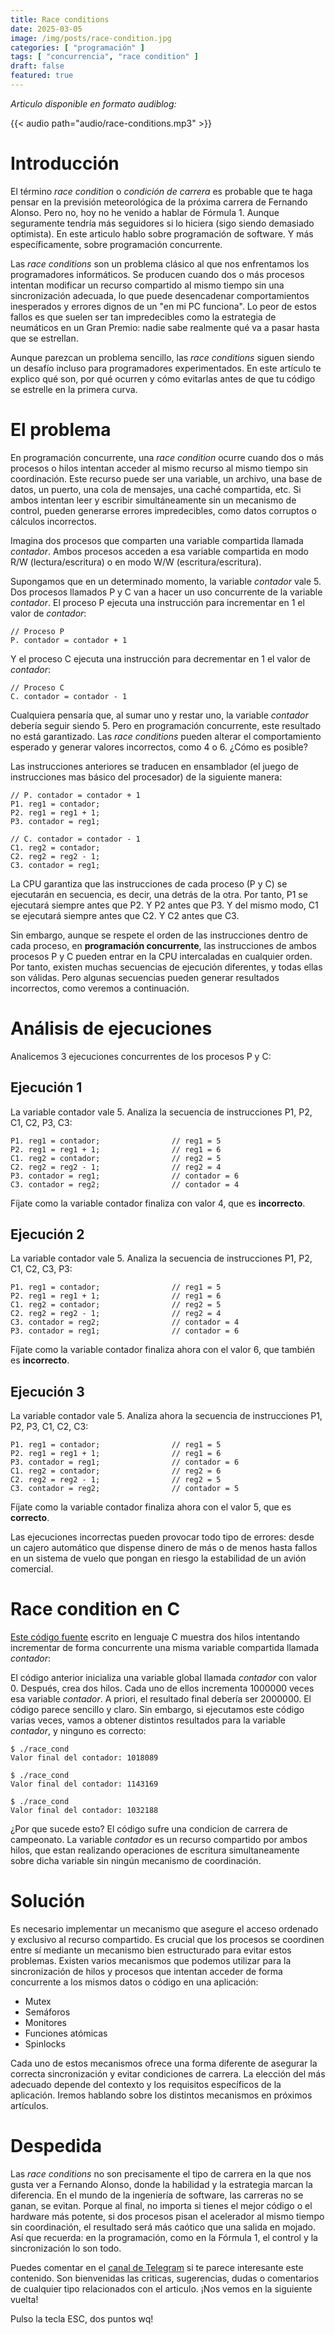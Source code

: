 ```yaml
---
title: Race conditions
date: 2025-03-05
image: /img/posts/race-condition.jpg
categories: [ "programación" ]
tags: [ "concurrencia", "race condition" ]
draft: false
featured: true
---
```


*Articulo disponible en formato audiblog:*

{{< audio path="audio/race-conditions.mp3" >}}

# Introducción

El término *race condition* o *condición de carrera* es probable que te haga pensar en la previsión meteorológica de la próxima carrera de Fernando Alonso. Pero no, hoy no he venido a hablar de Fórmula 1. Aunque seguramente tendría más seguidores si lo hiciera (sigo siendo demasiado optimista). En este articulo hablo sobre programación de software. Y más específicamente, sobre programación concurrente.

Las *race conditions* son un problema clásico al que nos enfrentamos los programadores informáticos. Se producen cuando dos o más procesos intentan modificar un recurso compartido al mismo tiempo sin una sincronización adecuada, lo que puede desencadenar comportamientos inesperados y errores dignos de un "en mi PC funciona". Lo peor de estos fallos es que suelen ser tan impredecibles como la estrategia de neumáticos en un Gran Premio: nadie sabe realmente qué va a pasar hasta que se estrellan.

Aunque parezcan un problema sencillo, las *race conditions* siguen siendo un desafío incluso para programadores experimentados. En este artículo te explico qué son, por qué ocurren y cómo evitarlas antes de que tu código se estrelle en la primera curva.

# El problema

En programación concurrente, una *race condition* ocurre cuando dos o más procesos o hilos intentan acceder al mismo recurso al mismo tiempo sin coordinación. Este recurso puede ser una variable, un archivo, una base de datos, un puerto, una cola de mensajes, una caché compartida, etc. Si ambos intentan leer y escribir simultáneamente sin un mecanismo de control, pueden generarse errores impredecibles, como datos corruptos o cálculos incorrectos.

Imagina dos procesos que comparten una variable compartida llamada *contador*. Ambos procesos acceden a esa variable compartida en modo R/W (lectura/escritura) o en modo W/W (escritura/escritura).

Supongamos que en un determinado momento, la variable *contador* vale 5. Dos procesos llamados P y C van a hacer un uso concurrente de la variable *contador*. El proceso P ejecuta una instrucción para incrementar en 1 el valor de *contador*:

```
// Proceso P
P. contador = contador + 1
```

Y el proceso C ejecuta una instrucción para decrementar en 1 el valor de *contador*:

```
// Proceso C
C. contador = contador - 1
```

Cualquiera pensaría que, al sumar uno y restar uno, la variable *contador* debería seguir siendo 5. Pero en programación concurrente, este resultado no está garantizado. Las *race conditions* pueden alterar el comportamiento esperado y generar valores incorrectos, como 4 o 6. ¿Cómo es posible?

Las instrucciones anteriores se traducen en ensamblador (el juego de instrucciones mas básico del procesador) de la siguiente manera:

```
// P. contador = contador + 1
P1. reg1 = contador;
P2. reg1 = reg1 + 1;
P3. contador = reg1;

// C. contador = contador - 1
C1. reg2 = contador;
C2. reg2 = reg2 - 1;
C3. contador = reg1;
```

La CPU garantiza que las instrucciones de cada proceso (P y C) se ejecutarán en secuencia, es decir, una detrás de la otra. Por tanto, P1 se ejecutará siempre antes que P2. Y P2 antes que P3. Y del mismo modo, C1 se ejecutará siempre antes que C2. Y C2 antes que C3.

Sin embargo, aunque se respete el orden de las instrucciones dentro de cada proceso, en **programación concurrente**, las instrucciones de ambos procesos P y C pueden entrar en la CPU intercaladas en cualquier orden. Por tanto, existen muchas secuencias de ejecución diferentes, y todas ellas son válidas. Pero algunas secuencias pueden generar resultados incorrectos, como veremos a continuación.

# Análisis de ejecuciones

Analicemos 3 ejecuciones concurrentes de los procesos P y C:

## Ejecución 1

La variable contador vale 5. Analiza la secuencia de instrucciones P1, P2, C1, C2, P3, C3:

```
P1. reg1 = contador;                // reg1 = 5
P2. reg1 = reg1 + 1;                // reg1 = 6
C1. reg2 = contador;                // reg2 = 5
C2. reg2 = reg2 - 1;                // reg2 = 4
P3. contador = reg1;                // contador = 6
C3. contador = reg2;                // contador = 4
```

Fíjate como la variable contador finaliza con valor 4, que es **incorrecto**.

## Ejecución 2

La variable contador vale 5. Analiza la secuencia de instrucciones P1, P2, C1, C2, C3, P3:

```
P1. reg1 = contador;                // reg1 = 5
P2. reg1 = reg1 + 1;                // reg1 = 6
C1. reg2 = contador;                // reg2 = 5
C2. reg2 = reg2 - 1;                // reg2 = 4
C3. contador = reg2;                // contador = 4
P3. contador = reg1;                // contador = 6
```

Fíjate como la variable contador finaliza ahora con el valor 6, que también es **incorrecto**.

## Ejecución 3

La variable contador vale 5. Analiza ahora la secuencia de instrucciones P1, P2, P3, C1, C2, C3:

```
P1. reg1 = contador;                // reg1 = 5
P2. reg1 = reg1 + 1;                // reg1 = 6
P3. contador = reg1;                // contador = 6
C1. reg2 = contador;                // reg2 = 6
C2. reg2 = reg2 - 1;                // reg2 = 5
C3. contador = reg2;                // contador = 5
```

Fíjate como la variable contador finaliza ahora con el valor 5, que es **correcto**.

Las ejecuciones incorrectas pueden provocar todo tipo de errores: desde un cajero automático que dispense dinero de más o de menos hasta fallos en un sistema de vuelo que pongan en riesgo la estabilidad de un avión comercial.

# Race condition en C

[Este código fuente](https://github.com/aicastell/ipc/blob/main/race_condition/race_cond.c) escrito en lenguaje C muestra dos hilos intentando incrementar de forma concurrente una misma variable compartida llamada *contador*:

El código anterior inicializa una variable global llamada *contador* con valor 0. Después, crea dos hilos. Cada uno de ellos incrementa 1000000 veces esa variable *contador*. A priori, el resultado final debería ser 2000000. El código parece sencillo y claro. Sin embargo, si ejecutamos este código varias veces, vamos a obtener distintos resultados para la variable *contador*, y ninguno es correcto:

```
$ ./race_cond
Valor final del contador: 1018089

$ ./race_cond
Valor final del contador: 1143169

$ ./race_cond
Valor final del contador: 1032188
```

¿Por que sucede esto? El código sufre una condicion de carrera de campeonato. La variable *contador* es un recurso compartido por ambos hilos, que estan realizando operaciones de escritura simultaneamente sobre dicha variable sin ningún mecanismo de coordinación.

# Solución

Es necesario implementar un mecanismo que asegure el acceso ordenado y exclusivo al recurso compartido. Es crucial que los procesos se coordinen entre sí mediante un mecanismo bien estructurado para evitar estos problemas. Existen varios mecanismos que podemos utilizar para la sincronización de hilos y procesos que intentan acceder de forma concurrente a los mismos datos o código en una aplicación:

- Mutex
- Semáforos
- Monitores
- Funciones atómicas
- Spinlocks

Cada uno de estos mecanismos ofrece una forma diferente de asegurar la correcta sincronización y evitar condiciones de carrera. La elección del más adecuado depende del contexto y los requisitos específicos de la aplicación. Iremos hablando sobre los distintos mecanismos en próximos artículos.

# Despedida

Las *race conditions* no son precisamente el tipo de carrera en la que nos gusta ver a Fernando Alonso, donde la habilidad y la estrategia marcan la diferencia. En el mundo de la ingeniería de software, las carreras no se ganan, se evitan. Porque al final, no importa si tienes el mejor código o el hardware más potente, si dos procesos pisan el acelerador al mismo tiempo sin coordinación, el resultado será más caótico que una salida en mojado. Así que recuerda: en la programación, como en la Fórmula 1, el control y la sincronización lo son todo.

Puedes comentar en el [canal de Telegram](https://t.me/lateclaescape) si te parece interesante este contenido. Son bienvenidas las criticas, sugerencias, dudas o comentarios de cualquier tipo relacionados con el articulo. ¡Nos vemos en la siguiente vuelta!

Pulso la tecla ESC, dos puntos wq!
